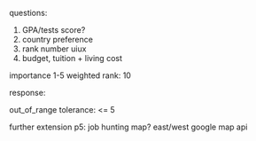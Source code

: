 questions:

1. GPA/tests score?
2. country preference
3. rank number uiux
4. budget, tuition + living cost

importance 1-5
weighted rank: 10


response:

out_of_range tolerance: <= 5


further extension p5:
    job hunting map?
    east/west
    google map api


